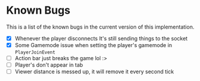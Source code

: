 # Known Bugs
This is a list of the known bugs in the current version of this implementation.

- [x] Whenever the player disconnects It's still sending things to the socket
- [x] Some Gamemode issue when setting the player's gamemode in `PlayerJoinEvent`
- [ ] Action bar just breaks the game lol :>
- [ ] Player's don't appear in tab
- [ ] Viewer distance is messed up, it will remove it every second tick